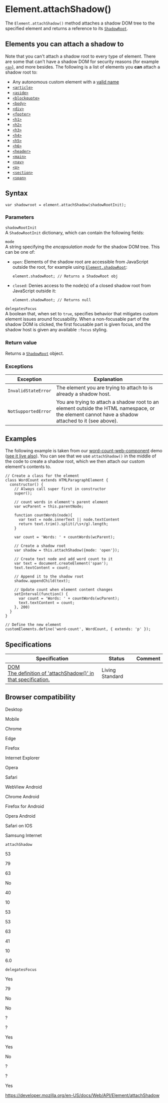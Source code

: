 # Element.attachShadow()

The `Element.attachShadow()` method attaches a shadow DOM tree to the specified element and returns a reference to its [`ShadowRoot`](../shadowroot).

## Elements you can attach a shadow to

Note that you can't attach a shadow root to every type of element. There are some that can't have a shadow DOM for security reasons (for example [`<a>`](https://developer.mozilla.org/en-US/docs/Web/HTML/Element/a)), and more besides. The following is a list of elements you **can** attach a shadow root to:

- Any autonomous custom element with a [valid name](https://html.spec.whatwg.org/multipage/custom-elements.html#valid-custom-element-name)
- [`<article>`](https://developer.mozilla.org/en-US/docs/Web/HTML/Element/article)
- [`<aside>`](https://developer.mozilla.org/en-US/docs/Web/HTML/Element/aside)
- [`<blockquote>`](https://developer.mozilla.org/en-US/docs/Web/HTML/Element/blockquote)
- [`<body>`](https://developer.mozilla.org/en-US/docs/Web/HTML/Element/body)
- [`<div>`](https://developer.mozilla.org/en-US/docs/Web/HTML/Element/div)
- [`<footer>`](https://developer.mozilla.org/en-US/docs/Web/HTML/Element/footer)
- [`<h1>`](https://developer.mozilla.org/en-US/docs/Web/HTML/Element/Heading_Elements)
- [`<h2>`](https://developer.mozilla.org/en-US/docs/Web/HTML/Element/Heading_Elements)
- [`<h3>`](https://developer.mozilla.org/en-US/docs/Web/HTML/Element/Heading_Elements)
- [`<h4>`](https://developer.mozilla.org/en-US/docs/Web/HTML/Element/Heading_Elements)
- [`<h5>`](https://developer.mozilla.org/en-US/docs/Web/HTML/Element/Heading_Elements)
- [`<h6>`](https://developer.mozilla.org/en-US/docs/Web/HTML/Element/Heading_Elements)
- [`<header>`](https://developer.mozilla.org/en-US/docs/Web/HTML/Element/header)
- [`<main>`](https://developer.mozilla.org/en-US/docs/Web/HTML/Element/main)
- [`<nav>`](https://developer.mozilla.org/en-US/docs/Web/HTML/Element/nav)
- [`<p>`](https://developer.mozilla.org/en-US/docs/Web/HTML/Element/p)
- [`<section>`](https://developer.mozilla.org/en-US/docs/Web/HTML/Element/section)
- [`<span>`](https://developer.mozilla.org/en-US/docs/Web/HTML/Element/span)

## Syntax

    var shadowroot = element.attachShadow(shadowRootInit);

### Parameters

`shadowRootInit`  
A `ShadowRootInit` dictionary, which can contain the following fields:

`mode`  
A string specifying the _encapsulation mode_ for the shadow DOM tree. This can be one of:

- `open`: Elements of the shadow root are accessible from JavaScript outside the root, for example using [`Element.shadowRoot`](shadowroot):

      element.shadowRoot; // Returns a ShadowRoot obj

- `closed`: Denies access to the node(s) of a closed shadow root from JavaScript outside it:

      element.shadowRoot; // Returns null

`delegatesFocus`  
A boolean that, when set to `true`, specifies behavior that mitigates custom element issues around focusability. When a non-focusable part of the shadow DOM is clicked, the first focusable part is given focus, and the shadow host is given any available `:focus` styling.

### Return value

Returns a [`ShadowRoot`](../shadowroot) object.

### Exceptions

<table><thead><tr class="header"><th>Exception</th><th>Explanation</th></tr></thead><tbody><tr class="odd"><td><code>InvalidStateError</code></td><td>The element you are trying to attach to is already a shadow host.</td></tr><tr class="even"><td><code>NotSupportedError</code></td><td>You are trying to attach a shadow root to an element outside the HTML namespace, or the element cannot have a shadow attached to it (see above).</td></tr></tbody></table>

## Examples

The following example is taken from our [word-count-web-component](https://github.com/mdn/web-components-examples/tree/master/word-count-web-component) demo ([see it live also](https://mdn.github.io/web-components-examples/word-count-web-component/)). You can see that we use `attachShadow()` in the middle of the code to create a shadow root, which we then attach our custom element's contents to.

    // Create a class for the element
    class WordCount extends HTMLParagraphElement {
      constructor() {
        // Always call super first in constructor
        super();

        // count words in element's parent element
        var wcParent = this.parentNode;

        function countWords(node){
          var text = node.innerText || node.textContent
          return text.trim().split(/\s+/g).length;
        }

        var count = 'Words: ' + countWords(wcParent);

        // Create a shadow root
        var shadow = this.attachShadow({mode: 'open'});

        // Create text node and add word count to it
        var text = document.createElement('span');
        text.textContent = count;

        // Append it to the shadow root
        shadow.appendChild(text);

        // Update count when element content changes
        setInterval(function() {
          var count = 'Words: ' + countWords(wcParent);
          text.textContent = count;
        }, 200)
      }
    }

    // Define the new element
    customElements.define('word-count', WordCount, { extends: 'p' });

## Specifications

<table><thead><tr class="header"><th>Specification</th><th>Status</th><th>Comment</th></tr></thead><tbody><tr class="odd"><td><a href="https://dom.spec.whatwg.org/#dom-element-attachshadow">DOM<br />
<span class="small">The definition of 'attachShadow()' in that specification.</span></a></td><td><span class="spec-living">Living Standard</span></td><td></td></tr></tbody></table>

## Browser compatibility

Desktop

Mobile

Chrome

Edge

Firefox

Internet Explorer

Opera

Safari

WebView Android

Chrome Android

Firefox for Android

Opera Android

Safari on IOS

Samsung Internet

`attachShadow`

53

79

63

No

40

10

53

53

63

41

10

6.0

`delegatesFocus`

Yes

79

No

No

?

?

Yes

Yes

No

?

?

Yes

<a href="https://developer.mozilla.org/en-US/docs/Web/API/Element/attachShadow" class="_attribution-link">https://developer.mozilla.org/en-US/docs/Web/API/Element/attachShadow</a>
